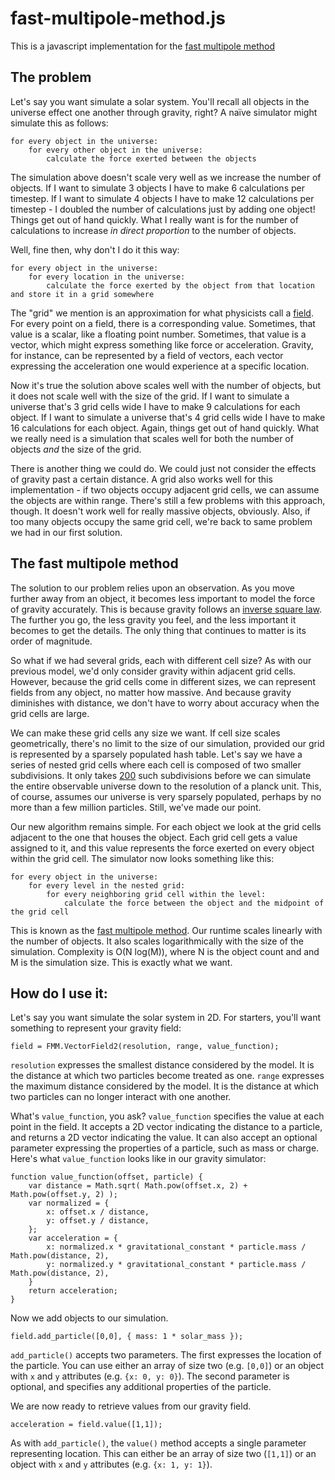 # fast-multipole-method.js
This is a javascript implementation for the [fast multipole method](https://en.wikipedia.org/wiki/Fast_multipole_method)

## The problem
Let's say you want simulate a solar system. You'll recall all objects in the universe effect one another through gravity, right? A naïve simulator might simulate this as follows:

    for every object in the universe:
    	for every other object in the universe:
    		calculate the force exerted between the objects

The simulation above doesn't scale very well as we increase the number of objects. If I want to simulate 3 objects I have to make 6 calculations per timestep. If I want to simulate 4 objects I have to make 12 calculations per timestep - I doubled the number of calculations just by adding one object! Things get out of hand quickly. What I really want is for the number of calculations to increase *in direct proportion* to the number of objects.

Well, fine then, why don't I do it this way:

    for every object in the universe:
    	for every location in the universe:
    		calculate the force exerted by the object from that location and store it in a grid somewhere
    
The "grid" we mention is an approximation for what physicists call a [field](https://en.wikipedia.org/wiki/Field_(physics)). For every point on a field, there is a corresponding value. Sometimes, that value is a scalar, like a floating point number. Sometimes, that value is a vector, which might express something like force or acceleration. Gravity, for instance, can be represented by a field of vectors, each vector expressing the acceleration one would experience at a specific location.

Now it's true the solution above scales well with the number of objects, but it does not scale well with the size of the grid. If I want to simulate a universe that's 3 grid cells wide I have to make 9 calculations for each object. If I want to simulate a universe that's 4 grid cells wide I have to make 16 calculations for each object. Again, things get out of hand quickly. What we really need is a simulation that scales well for both the number of objects *and* the size of the grid.

There is another thing we could do. We could just not consider the effects of gravity past a certain distance. A grid also works well for this implementation - if two objects occupy adjacent grid cells, we can assume the objects are within range. There's still a few problems with this approach, though. It doesn't work well for really massive objects, obviously. Also, if too many objects occupy the same grid cell, we're back to same problem we had in our first solution.

## The fast multipole method
The solution to our problem relies upon an observation. As you move further away from an object, it becomes less important to model the force of gravity accurately. This is because gravity follows an [inverse square law](https://en.wikipedia.org/wiki/Inverse-square_law). The further you go, the less gravity you feel, and the less important it becomes to get the details. The only thing that continues to matter is its order of magnitude. 

So what if we had several grids, each with different cell size? As with our previous model, we'd only consider gravity within adjacent grid cells. However, because the grid cells come in different sizes, we can represent fields from any object, no matter how massive. And because gravity diminishes with distance, we don't have to worry about accuracy when the grid cells are large. 

We can make these grid cells any size we want. If cell size scales geometrically, there's no limit to the size of our simulation, provided our grid is represented by a sparsely populated hash table. Let's say we have a series of nested grid cells where each cell is composed of two smaller subdivisions. It only takes [200](http://www.wolframalpha.com/input/?i=log2+%28+%28diameter+of+the+universe%29+%2F+%28planck+length%29+%29) such subdivisions before we can simulate the entire observable universe down to the resolution of a planck unit. This, of course, assumes our universe is very sparsely populated, perhaps by no more than a few million particles. Still, we've made our point. 

Our new algorithm remains simple. For each object we look at the grid cells adjacent to the one that houses the object. Each grid cell gets a value assigned to it, and this value represents the force exerted on every object within the grid cell. The simulator now looks something like this:

	for every object in the universe:
		for every level in the nested grid:
			for every neighboring grid cell within the level:
				calculate the force between the object and the midpoint of the grid cell

This is known as the [fast multipole method](https://en.wikipedia.org/wiki/Fast_multipole_method). Our runtime scales linearly with the number of objects. It also scales logarithmically with the size of the simulation. Complexity is O(N log(M)), where N is the object count and and M is the simulation size. This is exactly what we want. 

## How do I use it:

Let's say you want simulate the solar system in 2D. For starters, you'll want something to represent your gravity field: 

	field = FMM.VectorField2(resolution, range, value_function);

`resolution` expresses the smallest distance considered by the model. It is the distance at which two particles become treated as one. `range` expresses the maximum distance considered by the model. It is the distance at which two particles can no longer interact with one another.

What's `value_function`, you ask? `value_function` specifies the value at each point in the field. It accepts a 2D vector indicating the distance to a particle, and returns a 2D vector indicating the value. It can also accept an optional parameter expressing the properties of a particle, such as mass or charge. Here's what `value_function` looks like in our gravity simulator:

	function value_function(offset, particle) { 
		var distance = Math.sqrt( Math.pow(offset.x, 2) + Math.pow(offset.y, 2) );
		var normalized = {
			x: offset.x / distance,
			y: offset.y / distance,
		};
		var acceleration = {
			x: normalized.x * gravitational_constant * particle.mass / Math.pow(distance, 2),
			y: normalized.y * gravitational_constant * particle.mass / Math.pow(distance, 2),
		}
		return acceleration;
	}

Now we add objects to our simulation. 

	field.add_particle([0,0], { mass: 1 * solar_mass });

`add_particle()` accepts two parameters. The first expresses the location of the particle. You can use either an array of size two (e.g. `[0,0]`) or an object with `x` and `y` attributes (e.g. `{x: 0, y: 0}`). The second parameter is optional, and specifies any additional properties of the particle. 

We are now ready to retrieve values from our gravity field. 

	acceleration = field.value([1,1]);

As with `add_particle()`, the `value()` method accepts a single parameter representing location. This can either be an array of size two (`[1,1]`) or an object with `x` and `y` attributes (e.g. `{x: 1, y: 1}`).